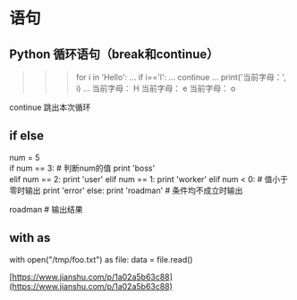 # 语句

## Python 循环语句（break和continue）

> > > for i in 'Hello': ... if i=='l': ... continue ... print\('当前字母：', i\) ... 当前字母： H 当前字母： e 当前字母： o

continue 跳出本次循环

## if else

num = 5  
if num == 3: \# 判断num的值 print 'boss'  
elif num == 2: print 'user' elif num == 1: print 'worker' elif num &lt; 0: \# 值小于零时输出 print 'error' else: print 'roadman' \# 条件均不成立时输出

roadman \# 输出结果

## with as

with open\("/tmp/foo.txt"\) as file: data = file.read\(\)

[https://www.jianshu.com/p/1a02a5b63c88](https://www.jianshu.com/p/1a02a5b63c88)

